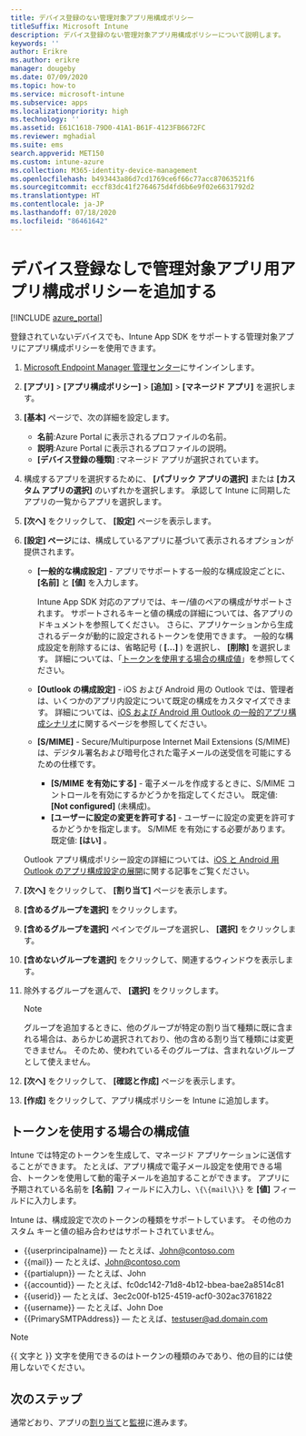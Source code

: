 ```yaml
---
title: デバイス登録のない管理対象アプリ用構成ポリシー
titleSuffix: Microsoft Intune
description: デバイス登録のない管理対象アプリ用構成ポリシーについて説明します。
keywords: ''
author: Erikre
ms.author: erikre
manager: dougeby
ms.date: 07/09/2020
ms.topic: how-to
ms.service: microsoft-intune
ms.subservice: apps
ms.localizationpriority: high
ms.technology: ''
ms.assetid: E61C1618-79D0-41A1-B61F-4123FB6672FC
ms.reviewer: mghadial
ms.suite: ems
search.appverid: MET150
ms.custom: intune-azure
ms.collection: M365-identity-device-management
ms.openlocfilehash: b493443a86d7cd1769ce6f66c77acc87063521f6
ms.sourcegitcommit: eccf83dc41f2764675d4fd6b6e9f02e6631792d2
ms.translationtype: HT
ms.contentlocale: ja-JP
ms.lasthandoff: 07/18/2020
ms.locfileid: "86461642"
---
```

# <a name="add-app-configuration-policies-for-managed-apps-without-device-enrollment"></a>デバイス登録なしで管理対象アプリ用アプリ構成ポリシーを追加する

[!INCLUDE [azure_portal](../includes/azure_portal.md)]

登録されていないデバイスでも、Intune App SDK をサポートする管理対象アプリにアプリ構成ポリシーを使用できます。 

1. [Microsoft Endpoint Manager 管理センター](https://go.microsoft.com/fwlink/?linkid=2109431)にサインインします。
2. **[アプリ]**  >  **[アプリ構成ポリシー]**  >  **[追加]**  >  **[マネージド アプリ]** を選択します。
3. **[基本]** ページで、次の詳細を設定します。
    - **名前**:Azure Portal に表示されるプロファイルの名前。
    - **説明**:Azure Portal に表示されるプロファイルの説明。
    - **[デバイス登録の種類]** :マネージド アプリが選択されています。
4. 構成するアプリを選択するために、 **[パブリック アプリの選択]** または **[カスタム アプリの選択]** のいずれかを選択します。 承認して Intune に同期したアプリの一覧からアプリを選択します。
5. **[次へ]** をクリックして、 **[設定]** ページを表示します。
6. **[設定] ページ**には、構成しているアプリに基づいて表示されるオプションが提供されます。

    - **[一般的な構成設定]** - アプリでサポートする一般的な構成設定ごとに、 **[名前]** と **[値]** を入力します。 
 
        Intune App SDK 対応のアプリでは、キー/値のペアの構成がサポートされます。 サポートされるキーと値の構成の詳細については、各アプリのドキュメントを参照してください。 さらに、アプリケーションから生成されるデータが動的に設定されるトークンを使用できます。 一般的な構成設定を削除するには、省略記号 ( **[...]** ) を選択し、 **[削除]** を選択します。 詳細については、「[トークンを使用する場合の構成値](app-configuration-policies-managed-app.md#configuration-values-for-using-tokens)」を参照してください。 

    - **[Outlook の構成設定]** - iOS および Android 用の Outlook では、管理者は、いくつかのアプリ内設定について既定の構成をカスタマイズできます。 詳細については、[iOS および Android 用 Outlook の一般的アプリ構成シナリオ](https://docs.microsoft.com/exchange/clients-and-mobile-in-exchange-online/outlook-for-ios-and-android/outlook-for-ios-and-android-configuration-with-microsoft-intune#general-app-configuration-scenarios)に関するページを参照してください。
   
    - **[S/MIME]** - Secure/Multipurpose Internet Mail Extensions (S/MIME) は、デジタル署名および暗号化された電子メールの送受信を可能にするための仕様です。
        - **[S/MIME を有効にする]** - 電子メールを作成するときに、S/MIME コントロールを有効にするかどうかを指定してください。 既定値: **[Not configured]** (未構成)。
        - **[ユーザーに設定の変更を許可する]** - ユーザーに設定の変更を許可するかどうかを指定します。 S/MIME を有効にする必要があります。 既定値: **[はい]** 。
        
    Outlook アプリ構成ポリシー設定の詳細については、[iOS と Android 用 Outlook のアプリ構成設定の展開](https://docs.microsoft.com/exchange/clients-and-mobile-in-exchange-online/outlook-for-ios-and-android/outlook-for-ios-and-android-configuration-with-microsoft-intune)に関する記事をご覧ください。

7. **[次へ]** をクリックして、 **[割り当て]** ページを表示します。
8. **[含めるグループを選択]** をクリックします。
9. **[含めるグループを選択]** ペインでグループを選択し、 **[選択]** をクリックします。
10. **[含めないグループを選択]** をクリックして、関連するウィンドウを表示します。
11. 除外するグループを選んで、 **[選択]** をクリックします。

    >[!NOTE]
    >グループを追加するときに、他のグループが特定の割り当て種類に既に含まれる場合は、あらかじめ選択されており、他の含める割り当て種類には変更できません。 そのため、使われているそのグループは、含まれないグループとして使えません。

12. **[次へ]** をクリックして、 **[確認と作成]** ページを表示します。
13. **[作成]** をクリックして、アプリ構成ポリシーを Intune に追加します。

## <a name="configuration-values-for-using-tokens"></a>トークンを使用する場合の構成値

Intune では特定のトークンを生成して、マネージド アプリケーションに送信することができます。 たとえば、アプリ構成で電子メール設定を使用できる場合、トークンを使用して動的電子メールを追加することができます。 アプリに予期されている名前を **[名前]** フィールドに入力し、`\{\{mail\}\}` を **[値]** フィールドに入力します。

Intune は、構成設定で次のトークンの種類をサポートしています。 その他のカスタム キーと値の組み合わせはサポートされていません。

- \{\{userprincipalname\}\} — たとえば、John@contoso.com
- \{\{mail\}\} — たとえば、John@contoso.com
- \{\{partialupn\}\} — たとえば、John
- \{\{accountid\}\} — たとえば、fc0dc142-71d8-4b12-bbea-bae2a8514c81
- \{\{userid\}\} — たとえば、3ec2c00f-b125-4519-acf0-302ac3761822
- \{\{username\}\} — たとえば、John Doe
- \{\{PrimarySMTPAddress\}\} — たとえば、testuser@ad.domain.com

> [!Note]  
> \{\{ 文字と \}\} 文字を使用できるのはトークンの種類のみであり、他の目的には使用しないでください。

## <a name="next-steps"></a>次のステップ

通常どおり、アプリの[割り当て](apps-deploy.md)と[監視](apps-monitor.md)に進みます。
